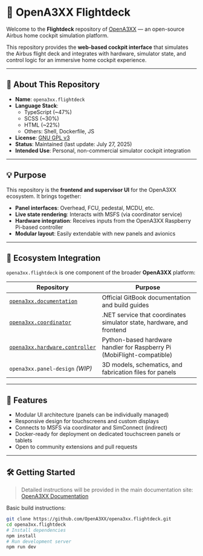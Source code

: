 # 🛫 OpenA3XX Flightdeck

Welcome to the **Flightdeck** repository of [OpenA3XX](https://github.com/OpenA3XX) — an open-source Airbus home cockpit simulation platform.

This repository provides the **web-based cockpit interface** that simulates the Airbus flight deck and integrates with hardware, simulator state, and control logic for an immersive home cockpit experience.

---

## 📌 About This Repository

- **Name**: `opena3xx.flightdeck`
- **Language Stack**:  
  - TypeScript (~47%)  
  - SCSS (~30%)  
  - HTML (~22%)  
  - Others: Shell, Dockerfile, JS  
- **License**: [GNU GPL v3](https://www.gnu.org/licenses/gpl-3.0.en.html)  
- **Status**: Maintained (last update: July 27, 2025)  
- **Intended Use**: Personal, non-commercial simulator cockpit integration

---

## 💡 Purpose

This repository is the **frontend and supervisor UI** for the OpenA3XX ecosystem. It brings together:

- **Panel interfaces**: Overhead, FCU, pedestal, MCDU, etc.
- **Live state rendering**: Interacts with MSFS (via coordinator service)
- **Hardware integration**: Receives inputs from the OpenA3XX Raspberry Pi-based controller
- **Modular layout**: Easily extendable with new panels and avionics

---

## 🧩 Ecosystem Integration

`opena3xx.flightdeck` is one component of the broader **OpenA3XX** platform:

| Repository | Purpose |
|------------|---------|
| [`opena3xx.documentation`](https://github.com/OpenA3XX/opena3xx.documentation) | Official GitBook documentation and build guides |
| [`opena3xx.coordinator`](https://github.com/OpenA3XX/opena3xx.coordinator) | .NET service that coordinates simulator state, hardware, and frontend |
| [`opena3xx.hardware.controller`](https://github.com/OpenA3XX/opena3xx.hardware.controller) | Python-based hardware handler for Raspberry Pi (MobiFlight-compatible) |
| `opena3xx.panel-design` *(WIP)* | 3D models, schematics, and fabrication files for panels |

---

## 🚀 Features

- Modular UI architecture (panels can be individually managed)
- Responsive design for touchscreens and custom displays
- Connects to MSFS via coordinator and SimConnect (indirect)
- Docker-ready for deployment on dedicated touchscreen panels or tablets
- Open to community extensions and pull requests

---

## 🛠️ Getting Started

> Detailed instructions will be provided in the main documentation site:  
> [OpenA3XX Documentation](https://github.com/OpenA3XX/opena3xx.documentation)

Basic build instructions:
```bash
git clone https://github.com/OpenA3XX/opena3xx.flightdeck.git
cd opena3xx.flightdeck
# Install dependencies
npm install
# Run development server
npm run dev
